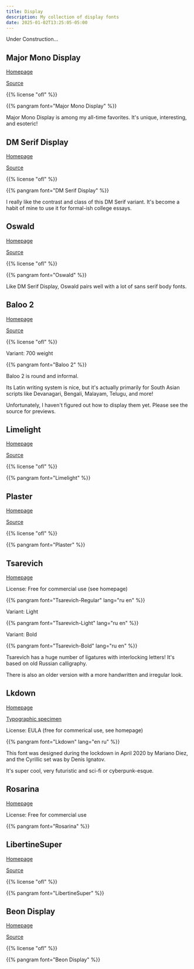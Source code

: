 ```yaml
---
title: Display
description: My collection of display fonts
date: 2025-01-02T13:25:05-05:00
---
```


Under Construction...

## Major Mono Display

[Homepage](https://fonts.google.com/specimen/Major+Mono+Display)

[Source](https://github.com/googlefonts/majormono)

{{% license "ofl" %}}

{{% pangram font="Major Mono Display" %}}

Major Mono Display is among my all-time favorites. It's unique, interesting, and esoteric!

## DM Serif Display

[Homepage](https://fonts.google.com/specimen/DM+Serif+Display)

[Source](https://github.com/googlefonts/dm-fonts)

{{% license "ofl" %}}

{{% pangram font="DM Serif Display" %}}

I really like the contrast and class of this DM Serif variant.
It's become a habit of mine to use it for formal-ish college essays.

## Oswald

[Homepage](https://fonts.google.com/specimen/Oswald)

[Source](https://github.com/googlefonts/OswaldFont)

{{% license "ofl" %}}

{{% pangram font="Oswald" %}}

Like DM Serif Display, Oswald pairs well with a lot of sans serif body fonts.

## Baloo 2

[Homepage](https://fonts.google.com/specimen/Baloo+2)

[Source](https://github.com/EkType/Baloo2)

{{% license "ofl" %}}

<span class="primary">Variant</span>: 700 weight

{{% pangram font="Baloo 2" %}}

Baloo 2 is round and informal.

Its Latin writing system is nice, but it's actually primarily for South Asian scripts
like Devanagari, Bengali, Malayam, Telugu, and more!

Unfortunately, I haven't figured out how to display them yet. Please see the source
for previews.

## Limelight

[Homepage](https://fonts.google.com/specimen/Limelight)

[Source](https://github.com/librefonts/limelight)

{{% license "ofl" %}}

{{% pangram font="Limelight" %}}

## Plaster

[Homepage](https://fonts.google.com/specimen/Plaster)

[Source](https://github.com/SorkinType/Plaster)

{{% license "ofl" %}}

{{% pangram font="Plaster" %}}

## Tsarevich

[Homepage](http://www.mishapanfilov.ru/font_tsarevich_en.html)

License: Free for commercial use (see homepage)

{{% pangram font="Tsarevich-Regular" lang="ru en" %}}

<span class="primary">Variant</span>: Light

{{% pangram font="Tsarevich-Light" lang="ru en" %}}

<span class="primary">Variant</span>: Bold

{{% pangram font="Tsarevich-Bold" lang="ru en" %}}

Tsarevich has a huge number of ligatures with interlocking letters! It's based on old
Russian calligraphy.

There is also an older version with a more handwritten and irregular look.

## Lkdown

[Homepage](https://rostype.com/lkdown)

[Typographic specimen](https://www.behance.net/gallery/95166229/Lkdown-Free-font?locale=en_US)

License: EULA (free for commerical use, see homepage)

{{% pangram font="Lkdown" lang="en ru" %}}

This font was designed during the lockdown in April 2020 by Mariano Diez, and the
Cyrillic set was by Denis Ignatov.

It's super cool, very futuristic and sci-fi or cyberpunk-esque.

## Rosarina

[Homepage](https://www.behance.net/gallery/47054079/Rosarina-Font)

License: Free for commercial use

{{% pangram font="Rosarina" %}}

## LibertineSuper

[Homepage](https://noirblancrouge.com/fonts/libertinesuper)

[Source](https://github.com/noirblancrouge/LibertineSuper)

{{% license "ofl" %}}

{{% pangram font="LibertineSuper" %}}

## Beon Display

[Homepage](https://noirblancrouge.com/fonts/beon-display)

[Source](https://github.com/noirblancrouge/Beon)

{{% license "ofl" %}}

{{% pangram font="Beon Display" %}}
